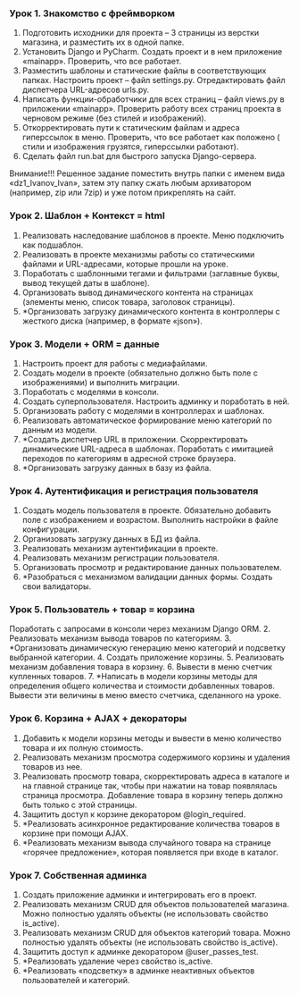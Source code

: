 ### Урок 1. Знакомство с фреймворком

1. Подготовить исходники для проекта – 3 страницы из верстки магазина, и разместить их в одной папке.
2. Установить Django и PyCharm. Создать проект и в нем приложение «mainapp». Проверить, что все работает.
3. Разместить шаблоны и статические файлы в соответствующих папках. Настроить проект – файл settings.py. Отредактировать
   файл диспетчера URL-адресов urls.py.
4. Написать функции-обработчики для всех страниц – файл views.py в приложении «mainapp». Проверить работу всех страниц
   проекта в черновом режиме (без стилей и изображений).
5. Откорректировать пути к статическим файлам и адреса гиперссылок в меню. Проверить, что все работает как положено (
   стили и изображения грузятся, гиперссылки работают).
6. Сделать файл run.bat для быстрого запуска Django-сервера.

Внимание!!! Решенное задание поместить внутрь папки с именем вида «dz1_Ivanov_Ivan», затем эту папку сжать любым
архиватором (например, zip или 7zip) и уже потом прикреплять на сайт.

### Урок 2. Шаблон + Контекст = html

1. Реализовать наследование шаблонов в проекте. Меню подключить как подшаблон.
2. Реализовать в проекте механизмы работы со статическими файлами и URL-адресами, которые прошли на уроке.
3. Поработать с шаблонными тегами и фильтрами (заглавные буквы, вывод текущей даты в шаблоне).
4. Организовать вывод динамического контента на страницах (элементы меню, список товара, заголовок страницы).
5. *Организовать загрузку динамического контента в контроллеры с жесткого диска (например, в формате «json»).

### Урок 3. Модели + ORM = данные

1. Настроить проект для работы с медиафайлами.
2. Создать модели в проекте (обязательно должно быть поле с изображениями) и выполнить миграции.
3. Поработать с моделями в консоли.
4. Создать суперпользователя. Настроить админку и поработать в ней.
5. Организовать работу с моделями в контроллерах и шаблонах.
6. Реализовать автоматическое формирование меню категорий по данным из модели.
7. *Создать диспетчер URL в приложении. Скорректировать динамические URL-адреса в шаблонах. Поработать с имитацией
   переходов по категориям в адресной строке браузера.
8. *Организовать загрузку данных в базу из файла.

### Урок 4. Аутентификация и регистрация пользователя

1. Создать модель пользователя в проекте. Обязательно добавить поле с изображением и возрастом. Выполнить настройки в
   файле конфигурации.
2. Организовать загрузку данных в БД из файла.
3. Реализовать механизм аутентификации в проекте.
4. Реализовать механизм регистрации пользователя.
5. Организовать просмотр и редактирование данных пользователем.
6. *Разобраться с механизмом валидации данных формы. Создать свои валидаторы.

### Урок 5. Пользователь + товар = корзина

Поработать с запросами в консоли через механизм Django ORM.
2. Реализовать механизм вывода товаров по категориям.
3. *Организовать динамическую генерацию меню категорий и подсветку выбранной категории.
4. Создать приложение корзины.
5. Реализовать механизм добавления товара в корзину.
6. Вывести в меню счетчик купленных товаров.
7. *Написать в модели корзины методы для определения общего количества и стоимости добавленных товаров. Вывести эти величины в меню вместо счетчика, сделанного на уроке.

### Урок 6. Корзина + AJAX + декораторы

1. Добавить к модели корзины методы и вывести в меню количество товара и их полную стоимость.
2. Реализовать механизм просмотра содержимого корзины и удаления товаров из нее.
3. Реализовать просмотр товара, скорректировать адреса в каталоге и на главной странице так, чтобы при нажатии на товар появлялась страница просмотра. Добавление товара в корзину теперь должно быть только с этой страницы.
4. Защитить доступ к корзине декоратором @login_required.
5. *Реализовать асинхронное редактирование количества товаров в корзине при помощи AJAX.
6. *Реализовать механизм вывода случайного товара на странице «горячее предложение», которая появляется при входе в каталог.

### Урок 7. Собственная админка

1. Создать приложение админки и интегрировать его в проект.
2. Реализовать механизм CRUD для объектов пользователей магазина. Можно полностью удалять объекты (не использовать свойство is_active).
3. Реализовать механизм CRUD для объектов категорий товара. Можно полностью удалять объекты (не использовать свойство is_active).
4. Защитить доступ к админке декоратором @user_passes_test.
5. *Реализовать удаление через свойство is_active.
6. *Реализовать «подсветку» в админке неактивных объектов пользователей и категорий.